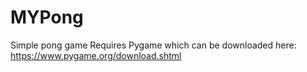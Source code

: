 # MYPong
Simple pong game
Requires Pygame which can be downloaded here: https://www.pygame.org/download.shtml
